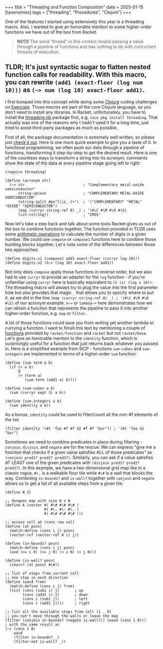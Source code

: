 
+++
title = "Threading and Function Composition"
date = 2025-01-15
[taxonomies]
tags = ["threading", "Procedures", "Clojure"]
+++

One of the features I started using extensively this year is a threading macro. Also, I wanted to give an honorable mention to some higher-order functions we have out of the box from Racket.

<!-- more -->

> **_NOTE_** The word "thread" in this context means passing a value through a pipeline of functions and has nothing to do with concurrent threads of execution.

## TLDR; It's just syntactic sugar to flatten nested function calls for readability. With this macro, you can rewrite `(add1 (exact-floor (log num 10)))` as `(~> num (log 10) exact-floor add1)`.

I first bumped into this concept while doing some [Clojure](https://clojure.org/guides/threading_macros "clojure threading") coding challenges on [Exercism](https://exercism.org/ "exercism"). Those macros are part of the core Clojure language, so you don't need to install any libraries. In Racket, unfortunately, you have to install the [threading-lib](https://docs.racket-lang.org/threading/index.html "threading-lib") package first, e.g. `raco pkg install threading`. That actually was one of the reasons why I hadn't used it for a long time, just tried to avoid third-party packages as much as possible.

First of all, the package documentation is extremely well written, so please just [check it out](https://docs.racket-lang.org/threading/introduction.html "docs"). Here is one more quick example to give you a taste of it. In functional programming, we often push our data through a pipeline of functions, transforming it step-by-step to get the desired result. Here is one of the countless ways to transform a string into its acronym; comments show the state of the data at every pipeline stage going left to right:

```Racket
(require threading)

(define (acronym str)
  (~> str                           ; "Complementary metal-oxide semiconductor"
      string-upcase                 ; "COMPLEMENTARY METAL-OXIDE SEMICONDUCTOR"
      (string-split #px"[\\s_-]+")  ; '("COMPLEMENTARY" "METAL" "OXIDE" "SEMICONDUCTOR")
      (map (curryr string-ref 0) _) ; '(#\C #\M #\O #\S)
      list->string))                ; "CMOS"
```

Now let's take a step back and talk about some tools Racket gives us out of the box to combine functions together. The function provided in TLDR uses some [arithmetic operations](https://www.youtube.com/watch?v=uESjbE1jUxo "explained") to calculate the number of digits in a given number. We could use `compose` or `compose1` functions here to combine those building blocks together. Let's note some of the differences between those two approaches:

```Racket
(define digits.v1 (compose1 add1 exact-floor (curryr log 10)))
(define digits.v2 (λ~> (log 10) exact-floor add1))
```

Not only does `compose` apply those functions in reverse order, but we also had to use `curryr` to provide an adapter for the `log` function - if you're unfamiliar using `curryr` here is basically equivalent to `(λ (x) (log x 10))`. The threading macro will always try to plug the value into the first parameter hole but also provides that magic `_` that allows you to specify where to put it, as we did in the line `(map (curryr string-ref 0) _) ; '(#\C #\M #\O #\S)` of our acronym example. `λ~>` or `lambda~>` here demonstrates how we can obtain a function that represents the pipeline to pass it into another higher-order function, e.g. `map` or `filter`.

A lot of those functions could save you from writing yet another lambda or currying a function. I want to finish this text by mentioning a couple of [functions](https://docs.racket-lang.org/reference/procedures.html#%28part._.Additional_.Higher-.Order_.Functions%29) provided by `racket/function` and `racket` but not `racket/base`. Let's give an honorable mention to the `identity` function, which is surprisingly useful for a function that just returns back whatever you passed in. Here is a simplified example from SICP - functions `sum-cubes` and `sum-integers` are implemented in terms of a higher-order `sum` function:

```Racket
(define (sum term a b)
  (if (> a b)
      0
      (+ (term a)
         (sum term (add1 a) b))))

(define (sum-cubes a b)
  (sum (curryr expt 3) a b))

(define (sum-integers a b)
  (sum identity a b))
```

As a bonus, `identity` could be used to filter/count all the non-#f elements of the list:

```Racket
(filter identity '(#t 'foo #f #f 42 #f #f "bar")) ; '(#t 'foo 42 "bar")
```

Sometimes we need to combine predicates in place during filtering - `conjoin`, `disjoin`, and `negate` are for the rescue. We can express "give me a function that checks if a given value satisfies ALL of those predicates" as `(conjoin pred1? pred2? pred3?)`. Similarly, you can ask if a value satisfies AT LEAST one of the given predicates with `(disjoin pred1? pred2? pred3?)`. In this example, we have a two-dimensional grid map like in a classic rogue, `#\.` is a walkable floor tile while `#\#` is a wall that blocks the way. Combining `in-bounds?` and `is-wall?` together with `conjoin` and `negate` allows us to get a list of all available steps from a given tile.

```Racket
(define N 3)

;; dungeon map with size N x N
(define A (vector #( #\# #\# #\# )
                  #( #\. #\. #\. )
                  #( #\# #\# #\# )))

;; access cell at (cons row col)
(define (at posn)
  (match-define (cons i j) posn)
  (vector-ref (vector-ref A i) j))

(define (in-bounds? posn)
  (match-define (cons i j) posn)
  (and (>= i 0) (>= j 0) (< i N) (< j N)))

(define (is-wall? posn)
  (char=? (at posn) #\#))

;; list of steps from current cell
;; one step in each direction
(define (wasd from)
  (match-define (cons i j) from)
  (list (cons (sub1 i) j)       ; up
        (cons (add1 i) j)       ; down
        (cons i (sub1 j))       ; left
        (cons i (add1 j))))     ; right

;; list all the available steps from cell (1 . 0)
;; you can't move through the walls or leave the map
(filter (conjoin in-bounds? (negate is-wall?)) (wasd (cons 1 0)))
; with the same result as
(~> (cons 1 0)
    wasd
    (filter in-bounds? _)
    (filter-not is-wall? _))
```

